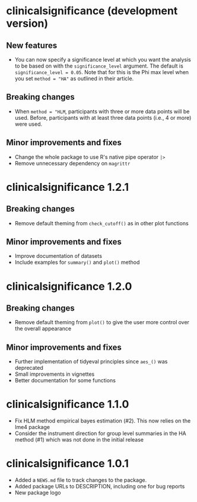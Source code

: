 # clinicalsignificance (development version)
## New features
* You can now specify a significance level at which you want the analysis to be based on with the `significance_level` argument. The default is `significance_level = 0.05`. Note that for this is the Phi max level when you set `method = "HA"` as outlined in their article.

## Breaking changes
* When `method = "HLM`, participants with three or more data points will be used. Before, participants with at least three data points (i.e., 4 or more) were used.

## Minor improvements and fixes
* Change the whole package to use R's native pipe operator `|>`
* Remove unnecessary dependency on `magrittr`

# clinicalsignificance 1.2.1
## Breaking changes
* Remove default theming from `check_cutoff()` as in other plot functions

## Minor improvements and fixes
* Improve documentation of datasets
* Include examples for `summary()` and `plot()` method

# clinicalsignificance 1.2.0
## Breaking changes
* Remove default theming from `plot()` to give the user more control over the overall appearance

## Minor improvements and fixes
* Further implementation of tidyeval principles since `aes_()` was deprecated
* Small improvements in vignettes
* Better documentation for some functions


# clinicalsignificance 1.1.0
* Fix HLM method empirical bayes estimation (#2). This now relies on the lme4 package
* Consider the instrument direction for group level summaries in the HA method (#1) which was not done in the initial release


# clinicalsignificance 1.0.1
* Added a `NEWS.md` file to track changes to the package.
* Added package URLs to DESCRIPTION, including one for bug reports
* New package logo
